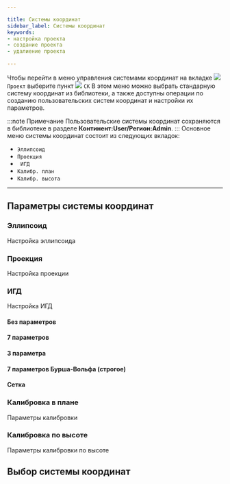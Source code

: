 ```yaml
---

title: Системы координат
sidebar_label: Системы координат
keywords:
- настройка проекта
- создание проекта
- удалиение проекта

---
```

Чтобы перейти в меню управления системами координат на вкладке <img  class='ls7_icons'  src="/landstar7/img/docs/project_0.png"  />  `Проект`  выберите пункт <img  class='ls7_menu'  src="/landstar7/img/docs/m_coordinate_system.png"  /> `СК`  В этом меню можно выбрать стандарную систему координат из библиотеки, а также доступны операции по созданию пользовательских систем координат и настройки их параметров.

:::note Примечание
Пользовательские системы координат сохраняются в библиотеке в разделе **Континент:User/Регион:Admin**.
:::
Основное меню системы координат состоит из следующих вкладок: 
- `Эллипсоид`
- `Проекция`
- ` ИГД`
- `Калибр. план`
- `Калибр. высота`

---

## Параметры системы координат

### Эллипсоид
Настройка эллипсоида

### Проекция
Настройка проекции

### ИГД
Настройка ИГД
#### Без параметров

#### 7 параметров

#### 3 параметра

#### 7 параметров Бурша-Вольфа (строгое)

#### Сетка

### Калибровка в плане
Параметры калибровки

### Калибровка по высоте
Параметры калибровки по высоте

## Выбор системы координат